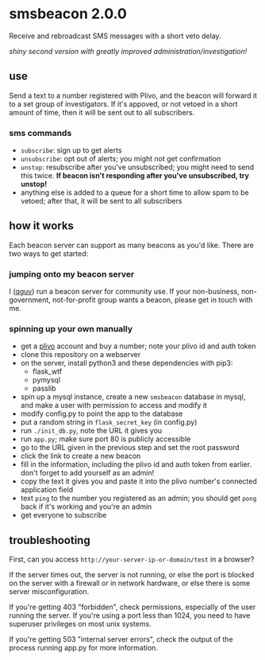 # smsbeacon 2.0.0

Receive and rebroadcast SMS messages with a short veto delay.

_shiny second version with greatly improved administration/investigation!_

## use

Send a text to a number registered with Plivo, and the beacon will forward it to a set group of investigators. If it's appoved, or not vetoed in a short amount of time, then it will be sent out to all subscribers.

### sms commands

- `subscribe`: sign up to get alerts
- `unsubscribe`: opt out of alerts; you might not get confirmation
- `unstop`: resubscribe after you've unsubscribed; you might need to send this twice. **If beacon isn't responding after you've unsubscribed, try unstop!**
- anything else is added to a queue for a short time to allow spam to be vetoed; after that, it will be sent to all subscribers

## how it works

Each beacon server can support as many beacons as you'd like. There are two ways to get started:

### jumping onto my beacon server

I ([qguv](https://github.com/qguv)) run a beacon server for community use. If your non-business, non-government, not-for-profit group wants a beacon, please get in touch with me.

### spinning up your own manually

- get a [plivo][] account and buy a number; note your plivo id and auth token
- clone this repository on a webserver
- on the server, install python3 and these dependencies with pip3:
  - flask_wtf
  - pymysql
  - passlib
- spin up a mysql instance, create a new `smsbeacon` database in mysql, and make a user with permission to access and modify it
- modify config.py to point the app to the database
- put a random string in `flask_secret_key` (in config.py)
- run `./init_db.py`, note the URL it gives you
- run `app.py`; make sure port 80 is publicly accessible
- go to the URL given in the previous step and set the root password
- click the link to create a new beacon
- fill in the information, including the plivo id and auth token from earlier. don't forget to add yourself as an admin!
- copy the text it gives you and paste it into the plivo number's connected application field
- text `ping` to the number you registered as an admin; you should get `pong` back if it's working and you're an admin
- get everyone to subscribe

[plivo]: (https://plivo.com/)

## troubleshooting

First, can you access `http://your-server-ip-or-domain/test` in a browser?

If the server times out, the server is not running, or else the port is blocked on the server with a firewall or in network hardware, or else there is some server misconfiguration.

If you're getting 403 "forbidden", check permissions, especially of the user running the server. If you're using a port less than 1024, you need to have superuser privileges on most unix systems.

If you're getting 503 "internal server errors", check the output of the process running app.py for more information.
